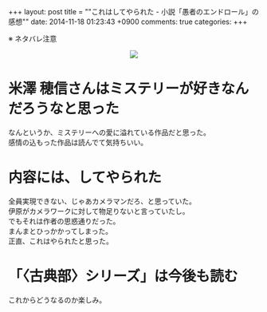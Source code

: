 +++
layout: post
title = ""これはしてやられた - 小説「愚者のエンドロール」の感想""
date: 2014-11-18 01:23:43 +0900
comments: true
categories:
+++

※ ネタバレ注意

<div style="text-align: center;"><a href="http://www.amazon.co.jp/gp/product/B009PKN0EE/ref=as_li_ss_il?ie=UTF8&camp=247&creative=7399&creativeASIN=B009PKN0EE&linkCode=as2&tag=5000164-22"><img border="0" src="http://ws-fe.amazon-adsystem.com/widgets/q?_encoding=UTF8&ASIN=B009PKN0EE&Format=_SL250_&ID=AsinImage&MarketPlace=JP&ServiceVersion=20070822&WS=1&tag=5000164-22" ></a><img src="http://ir-jp.amazon-adsystem.com/e/ir?t=5000164-22&l=as2&o=9&a=B009PKN0EE" width="1" height="1" border="0" alt="" style="border:none !important; margin:0px !important;" /></div>

米澤 穂信さんはミステリーが好きなんだろうなと思った
====
なんというか、ミステリーへの愛に溢れている作品だと思った。  
感情の込もった作品は読んでて気持ちいい。

内容には、してやられた
====
全員実現できない、じゃあカメラマンだろ、と思っていた。  
伊原がカメラワークに対して物足りないと言っていたし。  
でもそれは作者の思惑通りだった。  
まんまとひっかかってしまった。  
正直、これはやられたと思った。

「〈古典部〉シリーズ」は今後も読む
====
これからどうなるのか楽しみ。
